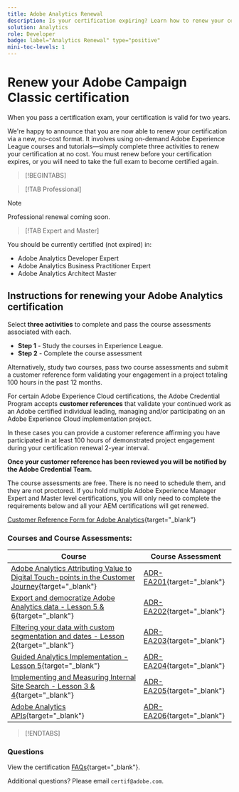 ```yaml
---
title: Adobe Analytics Renewal
description: Is your certification expiring? Learn how to renew your certification before it expires.
solution: Analytics
role: Developer
badge: label="Analytics Renewal" type="positive"
mini-toc-levels: 1
---
```

# Renew your Adobe Campaign Classic certification

When you pass a certification exam, your certification is valid for two years.

We're happy to announce that you are now able to renew your certification via a new, no-cost format. It involves using on-demand Adobe Experience League courses and tutorials—simply complete three activities to renew your certification at no cost. You must renew before your certification expires, or you will need to take the full exam to become certified again. 

>[!BEGINTABS]

>[!TAB Professional]

>[!NOTE]
>
>Professional renewal coming soon.

>[!TAB Expert and Master]

You should be currently certified (not expired) in:

* Adobe Analytics Developer Expert
* Adobe Analytics Business Practitioner Expert
* Adobe Analytics Architect Master

## Instructions for renewing your Adobe Analytics certification

Select **three activities** to complete and pass the course assessments associated with each.

* **Step 1** - Study the courses in Experience League.
* **Step 2** - Complete the course assessment 

Alternatively, study two courses, pass two course assessments and submit a customer reference form validating your engagement in a project totaling 100 hours in the past 12 months.

For certain Adobe Experience Cloud certifications, the Adobe Credential Program accepts **customer references** that validate your continued work as an Adobe certified individual leading, managing and/or participating on an Adobe Experience Cloud implementation project.

In these cases you can provide a customer reference affirming you have participated in at least 100 hours of demonstrated project engagement during your certification renewal 2-year interval.

**Once your customer reference has been reviewed you will be notified by the Adobe Credential Team.**

The course assessments are free. There is no need to schedule them, and they are not proctored. If you hold multiple Adobe Experience Manager Expert and Master level certifications, you will only need to complete the requirements below and all your AEM certifications will get renewed.

[Customer Reference Form for Adobe Analytics](https://www.certmetrics.com/adobe/candidate/caveon_sso_adobe.aspx?ssoLogin=true&eid=ADR-EA200){target="_blank"}

### Courses and Course Assessments:

| Course | Course Assessment |
| ------- | ------- |
| [Adobe Analytics Attributing Value to Digital Touch-points in the Customer Journey](https://experienceleague.adobe.com/?recommended=Analytics-A-1-2022.1.democratizing){target="_blank"} | [ADR-EA201](https://www.certmetrics.com/adobe/candidate/caveon_sso_adobe.aspx?ssoLogin=true&eid=ADR-EA201){target="_blank"} |
| [Export and democratize Adobe Analytics data - Lesson 5 & 6](https://experienceleague.adobe.com/?recommended=Analytics-A-1-2022.1.democratizing){target="_blank"} | [ADR-EA202](https://www.certmetrics.com/adobe/candidate/caveon_sso_adobe.aspx?ssoLogin=true&eid=ADR-EA202){target="_blank"} |
| [Filtering your data with custom segmentation and dates - Lesson 2](https://experienceleague.adobe.com/?recommended=Analytics-U-1-2021.1.filterdata){target="_blank"} | [ADR-EA203](https://www.certmetrics.com/adobe/candidate/caveon_sso_adobe.aspx?ssoLogin=true&eid=ADR-EA203){target="_blank"} |
| [Guided Analytics Implementation - Lesson 5](https://experienceleague.adobe.com/?recommended=Analytics-D-1-2019.1){target="_blank"} | [ADR-EA204](https://www.certmetrics.com/adobe/candidate/caveon_sso_adobe.aspx?ssoLogin=true&eid=ADR-EA204){target="_blank"} |
| [ Implementing and Measuring Internal Site Search - Lesson 3 & 4](https://experienceleague.adobe.com/?recommended=Analytics-U-1-2021.1.search){target="_blank"} | [ADR-EA205](https://www.certmetrics.com/adobe/candidate/caveon_sso_adobe.aspx?ssoLogin=true&eid=ADR-EA205){target="_blank"} |
| [Adobe Analytics APIs](https://experienceleague.adobe.com/docs/analytics-learn/tutorials/apis/using-analysis-workspace-to-build-api-2-requests.html?lang=en){target="_blank"} | [ADR-EA206](https://www.certmetrics.com/adobe/candidate/caveon_sso_adobe.aspx?ssoLogin=true&eid=ADR-EA206){target="_blank"} |

>[!ENDTABS]

### Questions

View the certification [FAQs](https://solutionpartners.adobe.com/solution-partners/training_and_certification/certification/certification_faq.html#){target="_blank"}.

Additional questions? Please email `certif@adobe.com`.
